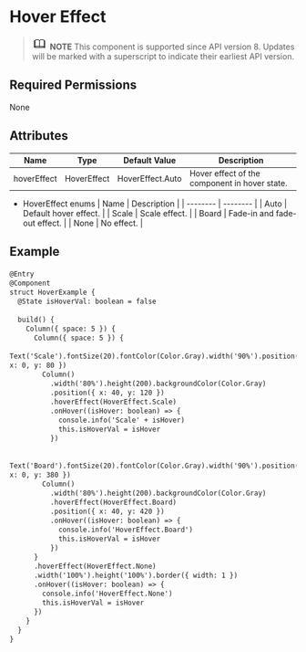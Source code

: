 # Hover Effect


> ![icon-note.gif](public_sys-resources/icon-note.gif) **NOTE**
> This component is supported since API version 8. Updates will be marked with a superscript to indicate their earliest API version.


## Required Permissions

None


## Attributes

  | Name | Type | Default Value | Description | 
| -------- | -------- | -------- | -------- |
| hoverEffect | HoverEffect | HoverEffect.Auto | Hover effect of the component in hover state. | 

- HoverEffect enums
    | Name | Description | 
  | -------- | -------- |
  | Auto | Default hover effect. | 
  | Scale | Scale effect. | 
  | Board | Fade-in and fade-out effect. | 
  | None | No effect. | 


## Example

  
```
@Entry
@Component
struct HoverExample {
  @State isHoverVal: boolean = false

  build() {
    Column({ space: 5 }) {
      Column({ space: 5 }) {
        Text('Scale').fontSize(20).fontColor(Color.Gray).width('90%').position({ x: 0, y: 80 })
        Column()
          .width('80%').height(200).backgroundColor(Color.Gray)
          .position({ x: 40, y: 120 })
          .hoverEffect(HoverEffect.Scale)
          .onHover((isHover: boolean) => {
            console.info('Scale' + isHover)
            this.isHoverVal = isHover
          })

        Text('Board').fontSize(20).fontColor(Color.Gray).width('90%').position({ x: 0, y: 380 })
        Column()
          .width('80%').height(200).backgroundColor(Color.Gray)
          .hoverEffect(HoverEffect.Board)
          .position({ x: 40, y: 420 })
          .onHover((isHover: boolean) => {
            console.info('HoverEffect.Board')
            this.isHoverVal = isHover
          })
      }
      .hoverEffect(HoverEffect.None)
      .width('100%').height('100%').border({ width: 1 })
      .onHover((isHover: boolean) => {
        console.info('HoverEffect.None')
        this.isHoverVal = isHover
      })
    }
  }
}
```
